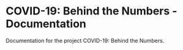 # COVID-19: Behind the Numbers - Documentation
Documentation for the project COVID-19: Behind the Numbers.
